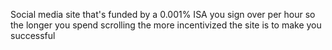 Social media site that's funded by a 0.001% ISA you sign over per hour so the longer you spend scrolling the more incentivized the site is to make you successful

